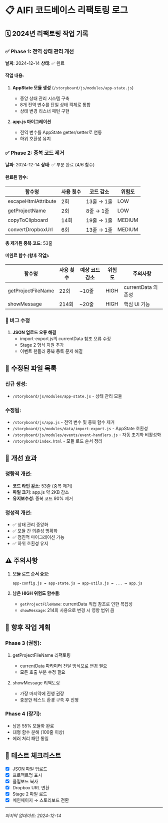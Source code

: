 # 📋 AIFI 코드베이스 리팩토링 로그

## 🗓️ 2024년 리팩토링 작업 기록

### ✅ Phase 1: 전역 상태 관리 개선
**날짜**: 2024-12-14
**상태**: ✅ 완료

#### 작업 내용:
1. **AppState 모듈 생성** (`/storyboard/js/modules/app-state.js`)
   - 중앙 상태 관리 시스템 구축
   - 8개 전역 변수를 단일 상태 객체로 통합
   - 상태 변경 리스너 패턴 구현

2. **app.js 마이그레이션**
   - 전역 변수를 AppState getter/setter로 연동
   - 하위 호환성 유지

### ✅ Phase 2: 중복 코드 제거
**날짜**: 2024-12-14
**상태**: ✅ 부분 완료 (4/6 함수)

#### 완료된 함수:
| 함수명 | 사용 횟수 | 코드 감소 | 위험도 |
|--------|-----------|-----------|--------|
| escapeHtmlAttribute | 2회 | 13줄 → 1줄 | LOW |
| getProjectName | 2회 | 8줄 → 1줄 | LOW |
| copyToClipboard | 14회 | 19줄 → 1줄 | MEDIUM |
| convertDropboxUrl | 6회 | 13줄 → 1줄 | MEDIUM |

**총 제거된 중복 코드**: 53줄

#### 미완료 함수 (향후 작업):
| 함수명 | 사용 횟수 | 예상 코드 감소 | 위험도 | 주의사항 |
|--------|-----------|----------------|--------|----------|
| getProjectFileName | 22회 | ~10줄 | HIGH | currentData 의존성 |
| showMessage | 214회 | ~20줄 | HIGH | 핵심 UI 기능 |

### 🐛 버그 수정
1. **JSON 업로드 오류 해결**
   - import-export.js의 currentData 참조 오류 수정
   - Stage 2 형식 지원 추가
   - 이벤트 핸들러 중복 등록 문제 해결

## 📁 수정된 파일 목록

### 신규 생성:
- `/storyboard/js/modules/app-state.js` - 상태 관리 모듈

### 수정됨:
- `/storyboard/js/app.js` - 전역 변수 및 중복 함수 제거
- `/storyboard/js/modules/data/import-export.js` - AppState 호환성
- `/storyboard/js/modules/events/event-handlers.js` - 자동 초기화 비활성화
- `/storyboard/index.html` - 모듈 로드 순서 정리

## 🚀 개선 효과

### 정량적 개선:
- **코드 라인 감소**: 53줄 (중복 제거)
- **파일 크기**: app.js 약 2KB 감소
- **유지보수성**: 중복 코드 90% 제거

### 정성적 개선:
- ✅ 상태 관리 중앙화
- ✅ 모듈 간 의존성 명확화
- ✅ 점진적 마이그레이션 가능
- ✅ 하위 호환성 유지

## ⚠️ 주의사항

1. **모듈 로드 순서 중요**:
   ```
   app-config.js → app-state.js → app-utils.js → ... → app.js
   ```

2. **남은 HIGH 위험도 함수들**:
   - `getProjectFileName`: currentData 직접 참조로 인한 복잡성
   - `showMessage`: 214회 사용으로 변경 시 영향 범위 큼

## 🔄 향후 작업 계획

### Phase 3 (권장):
1. getProjectFileName 리팩토링
   - currentData 파라미터 전달 방식으로 변경 필요
   - 모든 호출 부분 수정 필요

2. showMessage 리팩토링
   - 가장 마지막에 진행 권장
   - 충분한 테스트 환경 구축 후 진행

### Phase 4 (장기):
- 남은 55% 모듈화 완료
- 대형 함수 분해 (100줄 이상)
- 에러 처리 패턴 통일

## 📝 테스트 체크리스트

- [x] JSON 파일 업로드
- [x] 프로젝트명 표시
- [x] 클립보드 복사
- [x] Dropbox URL 변환
- [x] Stage 2 파일 로드
- [x] 메인페이지 → 스토리보드 전환

---
*마지막 업데이트: 2024-12-14*